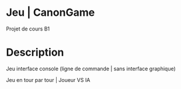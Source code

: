 # Jeu | CanonGame

Projet de cours B1

# Description

Jeu interface console (ligne de commande | sans interface graphique)

Jeu en tour par tour | Joueur VS IA
